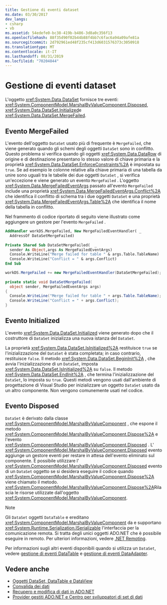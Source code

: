 ```yaml
---
title: Gestione di eventi dataset
ms.date: 03/30/2017
dev_langs:
- csharp
- vb
ms.assetid: 54edefe0-bc38-419b-b486-3d8a0c356f13
ms.openlocfilehash: 88f35d90f02b44b88f4bb7c6fac6a94a09afe81a
ms.sourcegitcommit: 2d792961ed48f235cf413d6031576373c3050918
ms.translationtype: MT
ms.contentlocale: it-IT
ms.lasthandoff: 08/31/2019
ms.locfileid: "70204844"
---
```

# <a name="handling-dataset-events"></a>Gestione di eventi dataset
L'oggetto <xref:System.Data.DataSet> fornisce tre eventi: <xref:System.ComponentModel.MarshalByValueComponent.Disposed>, <xref:System.Data.DataSet.Initialized>e <xref:System.Data.DataSet.MergeFailed>.  
  
## <a name="the-mergefailed-event"></a>Evento MergeFailed  
 L'evento dell'oggetto `DataSet` usato più di frequente è `MergeFailed`, che viene generato quando gli schemi degli oggetti `DataSet` sono in conflitto. Questo problema si verifica quando gli oggetti <xref:System.Data.DataRow> di origine e di destinazione presentano lo stesso valore di chiave primaria e la proprietà <xref:System.Data.DataSet.EnforceConstraints%2A> è impostata su `true`. Se ad esempio le colonne relative alla chiave primaria di una tabella da unire sono uguali tra le tabelle dei due oggetti `DataSet` , si verifica un'eccezione e viene generato un evento `MergeFailed` . L'oggetto <xref:System.Data.MergeFailedEventArgs> passato all'evento `MergeFailed` include una proprietà <xref:System.Data.MergeFailedEventArgs.Conflict%2A> che identifica il conflitto di schema tra i due oggetti `DataSet` e una proprietà <xref:System.Data.MergeFailedEventArgs.Table%2A> che identifica il nome della tabella in conflitto.  
  
 Nel frammento di codice riportato di seguito viene illustrato come aggiungere un gestore per l'evento `MergeFailed` .  
  
```vb  
AddHandler workDS.MergeFailed, New MergeFailedEventHandler( _  
  AddressOf DataSetMergeFailed)  
  
Private Shared Sub DataSetMergeFailed(  _  
  sender As Object,args As MergeFailedEventArgs)  
  Console.WriteLine("Merge failed for table " & args.Table.TableName)  
  Console.WriteLine("Conflict = " & args.Conflict)  
End Sub  
```  
  
```csharp  
workDS.MergeFailed += new MergeFailedEventHandler(DataSetMergeFailed);  
  
private static void DataSetMergeFailed(  
  object sender, MergeFailedEventArgs args)  
{  
  Console.WriteLine("Merge failed for table " + args.Table.TableName);  
  Console.WriteLine("Conflict = " + args.Conflict);  
}  
```  
  
## <a name="the-initialized-event"></a>Evento Initialized  
 L'evento <xref:System.Data.DataSet.Initialized> viene generato dopo che il costruttore di `DataSet` inizializza una nuova istanza del `DataSet`.  
  
 La proprietà <xref:System.Data.DataSet.IsInitialized%2A> restituisce `true` se l'inizializzazione del `DataSet` è stata completata; in caso contrario, restituisce `false`. Il metodo <xref:System.Data.DataSet.BeginInit%2A> , che avvia l'inizializzazione di un `DataSet`, imposta <xref:System.Data.DataSet.IsInitialized%2A> su `false`. Il metodo <xref:System.Data.DataSet.EndInit%2A> , che termina l'inizializzazione del `DataSet`, lo imposta su `true`. Questi metodi vengono usati dall'ambiente di progettazione di Visual Studio per inizializzare un oggetto `DataSet` usato da un altro componente. Non vengono comunemente usati nel codice.  
  
## <a name="the-disposed-event"></a>Evento Disposed  
 `DataSet` è derivato dalla classe <xref:System.ComponentModel.MarshalByValueComponent> , che espone il metodo <xref:System.ComponentModel.MarshalByValueComponent.Dispose%2A> e l'evento <xref:System.ComponentModel.MarshalByValueComponent.Disposed> . L' <xref:System.ComponentModel.MarshalByValueComponent.Disposed> evento aggiunge un gestore eventi per restare in attesa dell'evento eliminato sul componente. È possibile utilizzare l' <xref:System.ComponentModel.MarshalByValueComponent.Disposed> evento di un `DataSet` oggetto se si desidera eseguire il codice quando <xref:System.ComponentModel.MarshalByValueComponent.Dispose%2A> viene chiamato il metodo. <xref:System.ComponentModel.MarshalByValueComponent.Dispose%2A>Rilascia le risorse utilizzate dall'oggetto <xref:System.ComponentModel.MarshalByValueComponent>.  
  
> [!NOTE]
> Gli `DataSet` oggetti `DataTable` e ereditano <xref:System.ComponentModel.MarshalByValueComponent> da e supportano <xref:System.Runtime.Serialization.ISerializable> l'interfaccia per la comunicazione remota. Si tratta degli unici oggetti ADO.NET che è possibile eseguire in remoto. Per ulteriori informazioni, vedere [.NET Remoting](https://docs.microsoft.com/previous-versions/dotnet/netframework-4.0/72x4h507(v=vs.100)).  
  
 Per informazioni sugli altri eventi disponibili quando si utilizza un `DataSet`, vedere [gestione di eventi DataTable](handling-datatable-events.md) e [gestione di eventi DataAdapter](../handling-dataadapter-events.md).  
  
## <a name="see-also"></a>Vedere anche

- [Oggetti DataSet, DataTable e DataView](index.md)
- [Convalida dei dati](https://docs.microsoft.com/previous-versions/visualstudio/visual-studio-2013/t3b36awf(v=vs.120))
- [Recupero e modifica di dati in ADO.NET](../retrieving-and-modifying-data.md)
- [Provider gestiti ADO.NET e Centro per sviluppatori di set di dati](https://go.microsoft.com/fwlink/?LinkId=217917)
